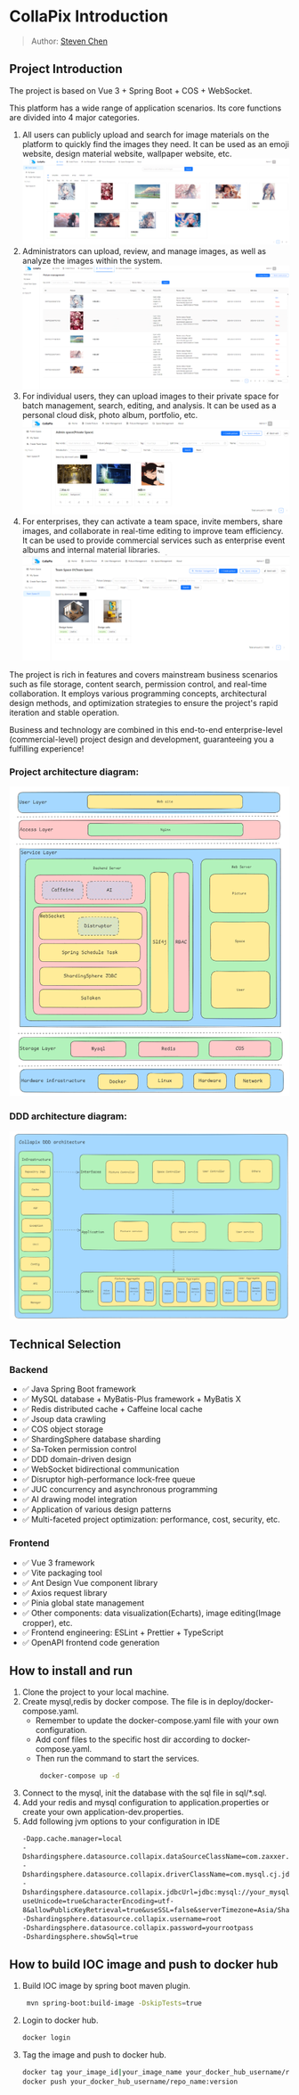 # CollaPix Introduction

> Author: [Steven Chen](https://blog.esmiao.top)

## Project Introduction

The project is based on Vue 3 + Spring Boot + COS + WebSocket.

This platform has a wide range of application scenarios. Its core functions are divided into 4 major categories.

1. All users can publicly upload and search for image materials on the platform to quickly find the images they need. It can be used as an emoji website, design material website, wallpaper website, etc.
   ![](doc/static/collapix-home-page-img.png)
2. Administrators can upload, review, and manage images, as well as analyze the images within the system.
   ![](doc/static/collapix-picture-management-page-img.png)
3. For individual users, they can upload images to their private space for batch management, search, editing, and analysis. It can be used as a personal cloud disk, photo album, portfolio, etc.
   ![](doc/static/collapix-my-space-page-img.png)
4. For enterprises, they can activate a team space, invite members, share images, and collaborate in real-time editing to improve team efficiency. It can be used to provide commercial services such as enterprise event albums and internal material libraries.
   ![](doc/static/collapix-team-space-page-img.png)

The project is rich in features and covers mainstream business scenarios such as file storage, content search, permission control, and real-time collaboration. It employs various programming concepts, architectural design methods, and optimization strategies to ensure the project's rapid iteration and stable operation.

Business and technology are combined in this end-to-end enterprise-level (commercial-level) project design and development, guaranteeing you a fulfilling experience!

### Project architecture diagram:
   ![](doc/static/collapix-project-architecture-img.png)
### DDD architecture diagram:
   ![](doc/static/collapix-DDD-architecture-img.png)
## Technical Selection

### Backend

* ✅ Java Spring Boot framework
* ✅ MySQL database + MyBatis-Plus framework + MyBatis X
* ✅ Redis distributed cache + Caffeine local cache
* ✅ Jsoup data crawling
* ✅ COS object storage
* ✅ ShardingSphere database sharding
* ✅ Sa-Token permission control
* ✅ DDD domain-driven design
* ✅ WebSocket bidirectional communication
* ✅ Disruptor high-performance lock-free queue
* ✅ JUC concurrency and asynchronous programming
* ✅ AI drawing model integration
* ✅ Application of various design patterns
* ✅ Multi-faceted project optimization: performance, cost, security, etc.

### Frontend

* ✅ Vue 3 framework
* ✅ Vite packaging tool
* ✅ Ant Design Vue component library
* ✅ Axios request library
* ✅ Pinia global state management
* ✅ Other components: data visualization(Echarts), image editing(Image cropper), etc.
* ✅ Frontend engineering: ESLint + Prettier + TypeScript
* ✅ OpenAPI frontend code generation

## How to install and run
1. Clone the project to your local machine.
2. Create mysql,redis by docker compose. The file is in deploy/docker-compose.yaml.
   * Remember to update the docker-compose.yaml file with your own configuration.
   * Add conf files to the specific host dir according to docker-compose.yaml.
   * Then run the command to start the services.
      ```bash
       docker-compose up -d
       ````
3. Connect to the mysql, init the database with the sql file in sql/*.sql.
4. Add your redis and mysql configuration to application.properties or create your own application-dev.properties.
5. Add following jvm options to your configuration in IDE
    ```text
    -Dapp.cache.manager=local
    -Dshardingsphere.datasource.collapix.dataSourceClassName=com.zaxxer.hikari.HikariDataSource
    -Dshardingsphere.datasource.collapix.driverClassName=com.mysql.cj.jdbc.Driver
    -Dshardingsphere.datasource.collapix.jdbcUrl=jdbc:mysql://your_mysql_host:3306/colla_pix?useUnicode=true&characterEncoding=utf-8&allowPublicKeyRetrieval=true&useSSL=false&serverTimezone=Asia/Shanghai
    -Dshardingsphere.datasource.collapix.username=root
    -Dshardingsphere.datasource.collapix.password=yourrootpass
    -Dshardingsphere.showSql=true
    ```
   
## How to build IOC image and push to docker hub
1. Build IOC image by spring boot maven plugin.
    ```bash
     mvn spring-boot:build-image -DskipTests=true
    ``` 
2. Login to docker hub.
    ```bash 
    docker login 
    ```
3. Tag the image and push to docker hub.
    ```bash
    docker tag your_image_id|your_image_name your_docker_hub_username/repo_name:version
    docker push your_docker_hub_username/repo_name:version
    ```
